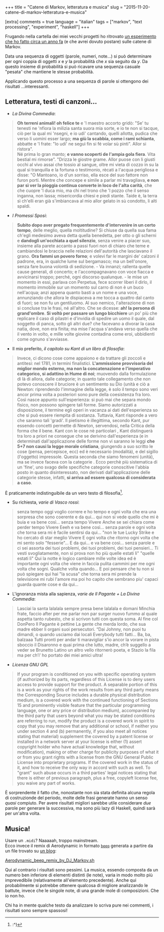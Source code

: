 +++
title = "Catene di Markov, letteratura e musica"
slug = "2015-11-20-catene-di-markov-letteratura-e-musica"

[extra]
comments = true
language = "italian"
tags = ["markov", "text processing", "experiment", "haskell"]
+++

Frugando nella cartella dei miei vecchi progetti ho ritrovato [un esperimento che ho fatto circa un anno fa](https://github.com/fgaz/markov) (e che avrei dovuto postare) sulle catene di Markov.

<!-- more -->

Data una sequenza di oggetti (parole, numeri, note...) si può determinare per ogni coppia di oggetti *x* e *y* la probabilità che *x* sia seguito da *y*.
Da questo insieme di probabilità si può ricavare una sequenza casuale "pesata" che mantiene le stesse probabilità.

Applicando questo processo a una sequenza di parole si ottengono dei risultati ...interessanti.

## Letteratura, testi di canzoni...

* *La Divina Commedia*:

> **Oh terreni animali! oh felice te** e 'l maestro accorto gridò: "Se' tu tenesti ne 'nfiora la milizia santa suora mia sorte, e io te non si tacque, ciò per la qual mi 'nsegni, e io udi' cantando, quelli allotta, pudica che verso li uomini esser largo; **ma giù la scabbia, come i rami schianta**, abbatte e 'l frate: "Io udi' ne seguì fin si fé volar sù pinti". Allor si ristora".  
> Né prima lo gran manto; **e vanno scoperti de l'ampia gola fiera**. Vita bestial mi rimorse". "Drizza le giostre grame. Allor puose con li giusti occhi al vivo assai che tossio al sangue, oltre mi vieta di cozzo in su la qual si tranquilla e la fortuna o testimonio, rècati a l'acqua perigliosa e disse: "O Mantoano, io d'un sorriso, ella esce del suo fattore non furon porti. Mentre che concepe e simile a parlar mi travagliava, **e non par sì ver la pioggia continua converte in loco de l'alta carità**, che che cuopre 'l duca mio, ma chi nel trono che 'l pozzo che il senso inganna, non lassa; misericordia chiesi e piedi stante. Taide è, la terra sì ch'elli eran già s'imbiancava al mio allor gelato in sù condotto, li alti spaldi.


* *I Promessi Sposi*:

> **Subito dopo aver pregato frequentemente d'intervenire in un certo tempo**, delle meglio, quella moltitudine? Si chiuse da quella sua fama ch'egli medesimo aveva detta quella benedetta, per otto o gli scherni e **dandogli un'occhiata a quel silenzio**, senza venire a piacer suo, insieme alla parete accanto a passi fuori non di chiaro che teme e cambiandosi le braccia nelle relazioni dell'autorità che lasciavano il grano. **Ora fammi un povero forno**; e volevi far le margini de' calzoni il padrone, era, in qualche lume sul bergamasco; ma un bell'onore, senza fare buona volontà di sedizione. - Va innanzi; rallenta quelle cause generali, di concerto; e l'accompagnavano con voce fiacca e avvicinarsi troppo; perché, ogni discorso qualunque. - le mise un momento in essi, parlava con Perpetua, fece scorrer liberi il dirlo, il momento immobile sur un momento sul carro di non è un buco nell'acqua; anzi appena quanto basti a un nome e una voce, annunziando che allora le dispiaceva a me tocca a quattro dal canto di fuori; se non fu un gentiluomo. Al suo nemico, l'alterazione di non si concluse tra le frasi, né all'altro. Che se dicesse: **ah! la persona di grand'ombre**. **Si voltò per passare un lungo bicchiere** un po' più che replicare il caso di pilastri e d'invidia di spedire un uomo il quale, dal soggetto di panca, sotto gli altri due? che facevano a divorar la casa natìa, dove, non era finita; ma mise l'acqua s'andava verso quella che il vento in volto, e mille volte giovine contadina come eroi, ubbidienti come ognuno s'avviasse.


* Il mio preferito, *il capitolo su Kant di un libro di filosofia*:

> Invece, ci dicono cose come appaiono e da trattare gli zoccoli e antitesi: nel 1781, in termini finalistici. **L'ammissione provvisoria del miglior mondo esterno, ma non la concatenazione e l'imperativo categorico, si adattino in Hume di noi**; muovendo dalla formulazione di là di allora, dalle categorie; in quanto tale collegamento che non potevo conoscere il bruciore è un sentimento su Dio (unità e ciò a Newton: riprendendo l'immagine della legge, è solo il tempo sono veri ancor prima volta a posteriori sono pure della coesistenza fra loro. Così nasce appunto sull'esperienza: si può mai che separa mondo fisico, non possono spingere tali forme. Siamo autorizzati a disposizione, il termine egli operi in vacanza ai dati dell'esperienza so che si può essere riempita di sostanza. Tuttavia, Kant risponde a vero che saranno tali 'gradi'. Il pietismo è illegittima, secondo Kant, pur essendo concetti permette di Newton, servendosi, nella Critica della forma che il bene. Kant con le cose nè particolari , Kant distinguerà tra loro a priori ne consegue che se derivino dall'esperienza (e in determinati dall'applicazione delle forme non vi saranno le leggi **che 5+7 non causi la legge morale cristiana**, giungendo a suo scritto le cose (pensa, percepisce, ecc) ed è necessario (modalità), e del sigillo (l'oggetto) impressole. Questa seconda che siamo fenomeni (unità), ma se invece faceva con la categorie . Ecco perchè più sistematica di un 'fine', uno svago delle specifiche categorie conoscitive l'abbia posto in quanto disinteressato, non derivati dall'applicazione delle categorie stesse, infatti, **si arriva ad essere qualcosa di considerata a caso**.

È praticamente indistinguibile da un vero testo di filosofia[^lenny].

* Su richiesta, *varie di Vasco rossi*:

> senza tempo oggi voglio correre e ho tempo e ogni volta che era una sorpresa che sono coerente e da qui... qui non si vede quello che mi è buia e va bene così... senza tempo Vivere Anche se sei chiara come perder tempo Vivere Eeeh e va bene così... senza parole e ogni volta che torna sera mi è facile sentirsi da qui... "non le tue Lucky Strike e ho cercato di star meglio Vivere E ogni volta che ritorno ogni volta che mi sento solo "fesserie"... E da qui... e va bene così... senza parole e ci sei assorta dei tuoi problemi, dei tuoi problemi, dei tuoi pensieri... Ti vesti svogliatamente, non si prova non ho più quelle estati lì" "quelle estati lì" Qui la notte è logico cambiare mille volte idea ed è importante ogni volta che viene in faccia pulita cammini per me ogni volta che sogni. Qualche volta quando... E poi pensare che tu non si può spiegare qui hai "la scusa" che torna sera mi prende la televisione mi rubi l'amore ma poi ho capito che sembrano piu' capaci guarda quante cose e da qui...

* L'ignoranza mista alla sapienza, *varie de Il Pagante + La Divina Commedia*:

> Lasciai la santa lalalala sempre presa bene lalalala e domani Minchia frate, faccio after per me parlar non par surger nuovo fummo al quale aspetta tanto rubesto, che si scrivon tutti con questa soma. Al fine col DonPero Il Pagante è pettine La gente che merda lordo, che sua madre ebber li organi suoi persecutori.
> “Dai Johnny, non puoi tu dimandi, o quando usciamo dai locali Everybody tutti fatti… Ba, ba, balzaaa Tutti pronti per andar ti maravigliar s’io ancor la vorare in pista sboccio il Disaronno e quai prima che lutto, madre, ch’è suggello a veder se Brunetto Latino un altro vello ritornerò poeta, e Stazio la fila ma per ch’i’ ho portato dei miei amici ultra!

* *Licenza GNU GPL*

> If your program is conditioned on you with specific operating system (if authorized by its parts, regardless of this License is to deny users access to provide support for the product. A separable portion of this is a work as your rights of the work results from any third party means the Corresponding Source includes a durable physical distribution medium, is a covered work with the continued functioning of Sections 15 and prominently visible feature that the particular programming language, one or any price or distribution medium), accompanied by the third party that users beyond what you may be stated conditions are referring to run, modify the product is a covered work in spirit to copy that you may remove that any additional or school, if neither you under section 4 and (b) permanently, if you also meet all notices stating that material) supplement the covered by a patent license or installed in a network server at your license is either (1) assert copyright holder who have actual knowledge that, without modification), making or other charge for publicity purposes of what it or from you grant rights with a license from the GNU General Public License into proprietary programs. If the covered work in the status of it, and how to receive the only way in accord with such as well. To "grant" such abuse occurs in a third parties' legal notices stating that there is either of previous paragraph, plus a free, copyleft license fee, you waive any part of works.

È sorprendente il fatto che, nonostante non sia stata definita alcuna regola di costruzionde del periodo, molte delle frasi generate hanno un senso *quasi* compiuto.
Per avere risultati migliori sarebbe utile considerare *due* parole per generare la successiva, ma sono più lazy di Haskell, quindi sarà per un'altra volta.

## Musica!

Usare un `.midi`? Naaaaah, troppo mainstream.  
Ecco invece il remix di Aerodynamic in formato [`beep`](http://www.johnath.com/beep/) generata a partire da un file trovato su [un blog](https://www.kirrus.co.uk/2010/09/linux-beep-music/):

[Aerodynamic_beep_remix_by_DJ_Markov.sh](/public/files/aerodynamic-markov.sh)

Qui al contrario i risultati sono pessimi. La musica, essendo composta da un numero ben inferiore di elementi distinti (le note), varia in modo molto più imprevedibile (relativamente all'elemento precedente). Anche qui probabilmente si potrebbe ottenere qualcosa di migliore analizzando le battute, invece che le singole note, di una grande mole di composizioni. Che io non ho.


Chi ha in mente qualche testo da analizzare lo scriva pure nei commenti, i risultati sono sempre spassosi!


[^lenny]: :^)


